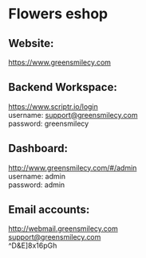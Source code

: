 # Flowers eshop

## Website:  

  https://www.greensmilecy.com  

## Backend Workspace:

  https://www.scriptr.io/login  
  username: support@greensmilecy.com  
  password: greensmilecy   

## Dashboard:

  http://www.greensmilecy.com/#/admin  
  username: admin  
  password: admin  
  
## Email accounts:  
http://webmail.greensmilecy.com   
support@greensmilecy.com  
^D&E]8x16pGh  
